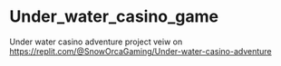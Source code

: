 # Under_water_casino_game
Under water casino adventure project 
veiw on https://replit.com/@SnowOrcaGaming/Under-water-casino-adventure
